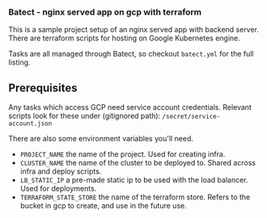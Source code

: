 ###  Batect - nginx served app on gcp with terraform

This is a sample project setup of an nginx served app with backend server. There are terraform scripts for hosting on Google Kubernetes engine. 

Tasks are all managed through Batect, so checkout `batect.yml` for the full listing.

## Prerequisites 

Any tasks which access GCP need service account credentials. Relevant scripts look for these under (gitignored path): `/secret/service-account.json` 

There are also some environment variables you'll need.

- `PROJECT_NAME` the name of the project. Used for creating infra.
- `CLUSTER_NAME` the name of the cluster to be deployed to. Shared across infra and deploy scripts.
- `LB_STATIC_IP` a pre-made static ip to be used with the load balancer. Used for deployments. 
- `TERRAFORM_STATE_STORE` the name of the terraform store. Refers to the bucket in gcp to create, and use in the future use. 
